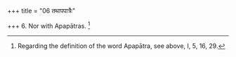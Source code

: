 +++
title = "06 तथापपात्रैः"

+++
6. Nor with Apapātras. [^4] 


[^4]:  Regarding the definition of the word Apapātra, see above, I, 5, 16, 29.
